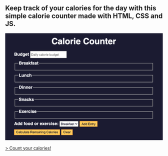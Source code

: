 ## Keep track of your calories for the day with this simple calorie counter made with HTML, CSS and JS.


![Calorie counter](<Screenshot 2023-12-28 at 14.00.53.png>)

[> Count your calories!](https://remarkable-arithmetic-891b6a.netlify.app/)